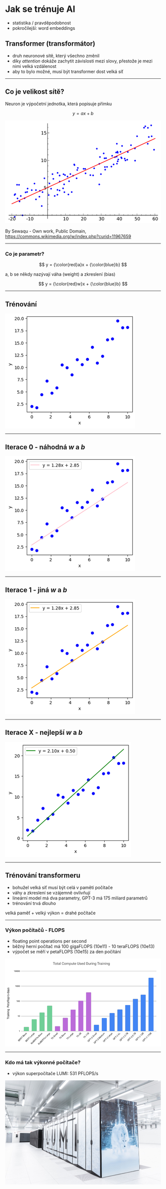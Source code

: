 # Jak se trénuje AI

- statistika / pravděpodobnost
- pokročilejší: word embeddings

## Transformer (transformátor)

- druh neuronové sítě, který všechno změnil
- díky *attention* dokáže zachytit závislosti mezi slovy, přestože je mezi nimi velká vzdálenost
- aby to bylo možné, musí být transformer dost velká síť

---

## Co je velikost sítě?

Neuron je výpočetní jednotka, která popisuje přímku

$$ y = ax + b $$

![lineární regrese](Linear_regression.svg.png)

By Sewaqu - Own work, Public Domain, https://commons.wikimedia.org/w/index.php?curid=11967659

---
### Co je parametr?

$$ y = {\color{red}a}x + {\color{blue}b} $$

a, b se někdy nazývají váha (weight) a zkreslení (bias)

$$ y = {\color{red}w}x + {\color{blue}b} $$

---
## Trénování

![data](reg0.png)

---
## Iterace 0 - náhodná *w* a *b*

![data](reg4.png)

---

## Iterace 1 - jiná *w* a *b*
![data](reg1.png)

---

## Iterace X - nejlepší *w* a *b*
![data](reg2.png)

---
## Trénování transformeru

- bohužel velká síť musí být celá v paměti počítače
- váhy a zkreslení se vzájemně ovlivňují
- lineární model má dva parametry, GPT-3 má 175 miliard parametrů
- trénování trvá dlouho


velká paměť + velký výkon = drahé počítače

---
###  Výkon počítačů - FLOPS

- floating point operations per second
- běžný herní počítač má 100 gigaFLOPS (10e11) - 10 teraFLOPS (10e13)
- výpočet se měří v petaFLOPS (10e15) za den počítání

![výkon potřebný pro trénování](few_shot_learners.png)

---
### Kdo má tak výkonné počítače?

- výkon superpočítače LUMI: 531 PFLOPS/s

![lumi](lumi.jpg)
